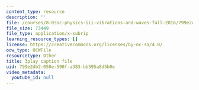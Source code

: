 ```yaml
---
content_type: resource
description: ''
file: /courses/8-03sc-physics-iii-vibrations-and-waves-fall-2016/799e2db2050e590fa383bb595a8d5b0e_RhIh1zw0-BM.vtt
file_size: 73449
file_type: application/x-subrip
learning_resource_types: []
license: https://creativecommons.org/licenses/by-nc-sa/4.0/
ocw_type: OCWFile
resourcetype: Other
title: 3play caption file
uid: 799e2db2-050e-590f-a383-bb595a8d5b0e
video_metadata:
  youtube_id: null
---
```

